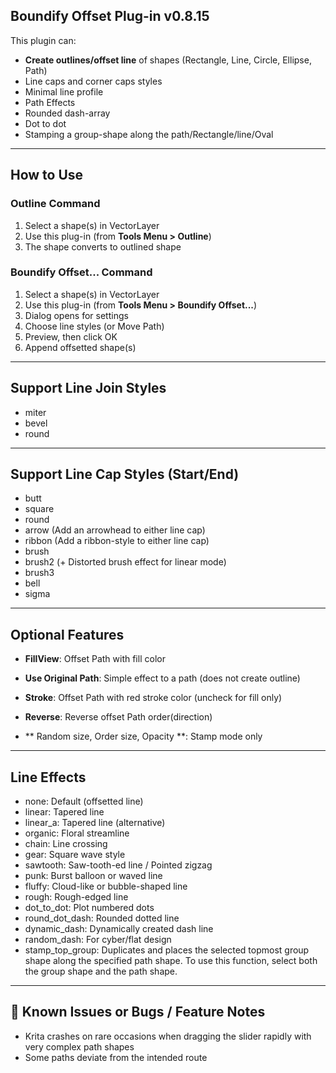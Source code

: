 ## Boundify Offset Plug-in v0.8.15

This plugin can:

- **Create outlines/offset line** of shapes (Rectangle, Line, Circle, Ellipse, Path)
- Line caps and corner caps styles
- Minimal line profile
- Path Effects
- Rounded dash-array
- Dot to dot
- Stamping a group-shape along the path/Rectangle/line/Oval
---

## How to Use

### Outline Command

1. Select a shape(s) in VectorLayer  
2. Use this plug-in (from **Tools Menu > Outline**)  
3. The shape converts to outlined shape  

### Boundify Offset... Command

1. Select a shape(s) in VectorLayer  
2. Use this plug-in (from **Tools Menu > Boundify Offset...**)  
3. Dialog opens for settings  
4. Choose line styles (or Move Path)  
5. Preview, then click OK  
6. Append offsetted shape(s)  

---

## Support Line Join Styles

- miter  
- bevel  
- round  

---

## Support Line Cap Styles (Start/End)

- butt  
- square  
- round  
- arrow (Add an arrowhead to either line cap)  
- ribbon (Add a ribbon-style to either line cap)  
- brush  
- brush2 (+ Distorted brush effect for linear mode)  
- brush3  
- bell  
- sigma  

---

## Optional Features

- **FillView**: Offset Path with fill color  
- **Use Original Path**: Simple effect to a path (does not create outline)  
- **Stroke**: Offset Path with red stroke color (uncheck for fill only)  

- **Reverse**: Reverse offset Path order(direction)   

- ** Random size, Order size, Opacity **: Stamp mode only   


---

## Line Effects

- none: Default (offsetted line)  
- linear: Tapered line  
- linear_a: Tapered line (alternative)  
- organic: Floral streamline  
- chain: Line crossing  
- gear: Square wave style  
- sawtooth: Saw-tooth-ed line / Pointed zigzag  
- punk: Burst balloon or waved line  
- fluffy: Cloud-like or bubble-shaped line  
- rough: Rough-edged line  
- dot_to_dot: Plot numbered dots  
- round_dot_dash: Rounded dotted line  
- dynamic_dash: Dynamically created dash line  
- random_dash: For cyber/flat design  
- stamp_top_group: Duplicates and places the selected topmost group shape along the specified path shape. To use this function, select both the group shape and the path shape.
  
---

## 🐞 Known Issues or Bugs / Feature Notes

- Krita crashes on rare occasions when dragging the slider rapidly with very complex path shapes  
- Some paths deviate from the intended route  
